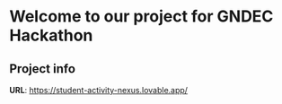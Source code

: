 # Welcome to our project for GNDEC Hackathon

## Project info

**URL**: https://student-activity-nexus.lovable.app/

